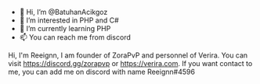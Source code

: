 - 👋 Hi, I’m @BatuhanAcikgoz
- 👀 I’m interested in PHP and C#
- 🌱 I’m currently learning PHP
- 📫 You can reach me from discord

Hi, I'm Reeignn, I am founder of ZoraPvP and personnel of Verira. You can visit https://discord.gg/zorapvp or https://verira.com. If you want contact to me, you can add me on discord with name Reeignn#4596
